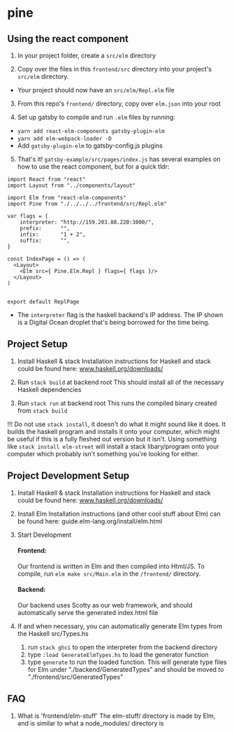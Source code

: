 # pine

## Using the react component

1. In your project folder, create a `src/elm` directory

2. Copy over the files in this `frontend/src` directory into your project's `src/elm` directory.
 - Your project should now have an `src/elm/Repl.elm` file

3. From this repo's `frontend/` directory, copy over `elm.json` into your root

4. Set up gatsby to compile and run `.elm` files by running:
 - `yarn add react-elm-components gatsby-plugin-elm`
 - `yarn add elm-webpack-loader -D`
 - Add `gatsby-plugin-elm` to gatsby-config.js plugins

5. That's it! `gatsby-example/src/pages/index.js` has several examples on how to use the react component, but for a quick tldr:
```
import React from "react"
import Layout from "../components/layout"

import Elm from "react-elm-components"
import Pine from "./../../../frontend/src/Repl.elm"

var flags = {
    interpreter: "http://159.203.88.220:3000/",
    prefix:      "",
    infix:       "1 + 2",
    suffix:      "",
}

const IndexPage = () => (
  <Layout>
    <Elm src={ Pine.Elm.Repl } flags={ flags }/>
  </Layout>
)


export default ReplPage
```
 - The `interpreter` flag is the haskell backend's IP address. The IP shown is a Digital Ocean droplet that's being borrowed for the time being.

## Project Setup

1. Install Haskell & stack
Installation instructions for Haskell and stack could be found here:
    www.haskell.org/downloads/

2. Run `stack build` at backend root
This should install all of the necessary Haskell dependencies

3. Run `stack run` at backend root
This runs the compiled binary created from `stack build`

!!! Do not use `stack install`, it doesn't do what it might sound like it does.
It builds the haskell program and installs it onto your computer, which might be useful if this is
a fully fleshed out version but it isn't.
Using something like `stack install elm-street` will install a stack libary/program onto your
computer which probably isn't something you're looking for either.

## Project Development Setup

1. Install Haskell & stack
Installation instructions for Haskell and stack could be found here:
    www.haskell.org/downloads/

2. Install Elm
Installation instructions (and other cool stuff about Elm) can be found here:
    guide.elm-lang.org/install/elm.html

3. Start Development

    #### Frontend:
    Our frontend is written in Elm and then compiled into Html/JS. To compile, run `elm make src/Main.elm` in the `/frontend/` directory.
    #### Backend:
    Our backend uses Scotty as our web framework, and should automatically serve the generated index.html file

4. If and when necessary, you can automatically generate Elm types from the Haskell src/Types.hs
    1. run `stack ghci` to open the interpreter from the backend directory
    2. type `:load GenerateElmTypes.hs` to load the generator function
    2. type `generate` to run the loaded function. This will generate type files for Elm under "./backend/GeneratedTypes" and should be moved to "./frontend/src/GeneratedTypes"

## FAQ
1. What is 'frontend/elm-stuff'
The elm-stuff/ directory is made by Elm, and is similar to what a node\_modules/ directory is
